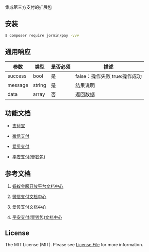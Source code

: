 集成第三方支付的扩展包

## 安装

``` bash
$ composer require jormin/pay -vvv
```

## 通用响应

| 参数  | 类型  | 是否必须  | 描述  |
| ------------ | ------------ | ------------ | ------------ |
| success | bool | 是 | false：操作失败 true:操作成功 |
| message | string | 是 | 结果说明 |
| data | array | 否 | 返回数据 |


## 功能文档

- [支付宝](doc/alipay.md)

- [微信支付](doc/wechatpay.md)

- [爱贝支付](doc/iapppay.md)

- [平安支付(壹钱包)](doc/pingan_yqb.md)

## 参考文档

1. [蚂蚁金服开放平台文档中心](https://docs.open.alipay.com/200/)

2. [微信支付文档中心](https://pay.weixin.qq.com/wiki/doc/api/index.html)

3. [爱贝支付文档中心](https://www.iapppay.com/portal/gintroduction)

4. [平安支付(壹钱包)文档中心](http://test-open.stg.yqb.com/moap/business/tecDoc;jsessionid=3B77DCFD6A8A68212BAB4D223B7FC920)

## License

The MIT License (MIT). Please see [License File](LICENSE.md) for more information.
